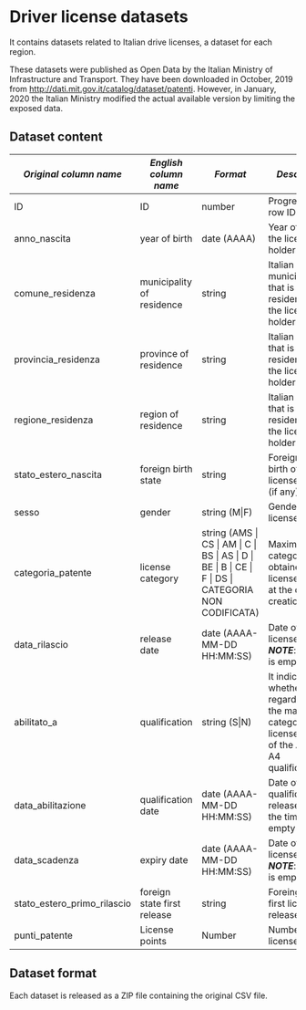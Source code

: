 # Driver license datasets
It contains datasets related to Italian drive licenses, a dataset for each region.

These datasets were published as Open Data by the Italian Ministry of Infrastructure and Transport.
They have been downloaded in October, 2019 from http://dati.mit.gov.it/catalog/dataset/patenti.
However, in January, 2020 the Italian Ministry modified the actual available version by limiting the exposed data.

## Dataset content

| *Original column name*      | *English column name*       | *Format*                                                                                               | *Description*                                                                                                 |
|-----------------------------|-----------------------------|--------------------------------------------------------------------------------------------------------|---------------------------------------------------------------------------------------------------------------|
| ID                          | ID                          | number                                                                                                 | Progressive row ID                                                                                            |
| anno_nascita                | year of birth               | date (AAAA)                                                                                            | Year of birth of the license holder                                                                           |
| comune_residenza            | municipality of residence   | string                                                                                                 | Italian municipality that is the residence of the license holder                                              |
| provincia_residenza         | province of residence       | string                                                                                                 | Italian province that is the residence of the license holder                                                  |
| regione_residenza           | region of residence         | string                                                                                                 | Italian region that is the residence of the license holder                                                    |
| stato_estero_nascita        | foreign birth state         | string                                                                                                 | Foreign state of birth of the license holder (if any)                                                         |
| sesso                       | gender                      | string (M\|F)                                                                                          | Gender of the license holder                                                                                  |
| categoria_patente           | license category            | string (AMS \| CS \| AM \| C \| BS \| AS \| D \| BE \| B \| CE \| F \| DS \| CATEGORIA NON CODIFICATA) | Maximum category obtained by the license holder at the dataset creation/update                                |
| data_rilascio               | release date                | date (AAAA-MM-DD HH:MM:SS)                                                                             | Date of the license release **_NOTE_**: the time is empty                                                     |
| abilitato_a                 | qualification               | string (S\|N)                                                                                          | It indicates whether regardless of the maximum category, the license has one of the A2, A3, A4 qualifications |
| data_abilitazione           | qualification date          | date (AAAA-MM-DD HH:MM:SS)                                                                             | Date of the qualification release **_NOTE_**: the time is empty                                               |
| data_scadenza               | expiry date                 | date (AAAA-MM-DD HH:MM:SS)                                                                             | Date of the license expiry **_NOTE_**: the time is empty                                                      |
| stato_estero_primo_rilascio | foreign state first release | string                                                                                                 | Foreing state first license release (if any)                                                                  |
| punti_patente               | License points              | Number                                                                                                 | Number of license points                                                                                      |

## Dataset format

Each dataset is released as a ZIP file containing the original CSV file.
